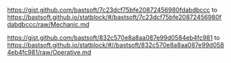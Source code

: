 
https://gist.github.com/bastsoft/7c23dcf75bfe20872456980fdabdbccc
to
https://bastsoft.github.io/statblock/#/bastsoft/7c23dcf75bfe20872456980fdabdbccc/raw/Mechanic.md

https://gist.github.com/bastsoft/832c570e8a8aa087e99d0584eb4fc981
to
https://bastsoft.github.io/statblock/#//bastsoft/832c570e8a8aa087e99d0584eb4fc981/raw/Operative.md